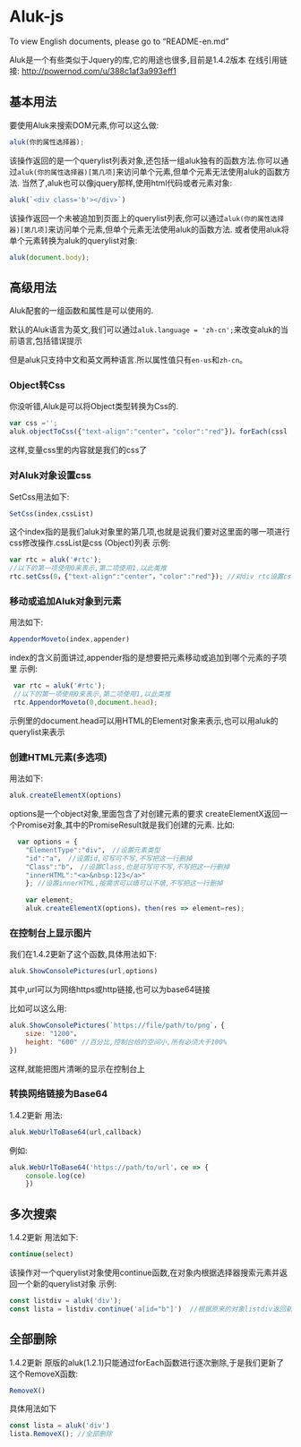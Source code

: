 # Aluk-js
To view English documents, please go to “README-en.md”


Aluk是一个有些类似于Jquery的库,它的用途也很多,目前是1.4.2版本
在线引用链接:
<http://powernod.com/u/388c1af3a993eff1>
## 基本用法

要使用Aluk来搜索DOM元素,你可以这么做:
```javascript
aluk(你的属性选择器);
```
该操作返回的是一个querylist列表对象,还包括一组aluk独有的函数方法.你可以通过`aluk(你的属性选择器)[第几项]`来访问单个元素,但单个元素无法使用aluk的函数方法.
当然了,aluk也可以像jquery那样,使用html代码或者元素对象:
```javascript
aluk(`<div class='b'></div>`)
```
该操作返回一个未被追加到页面上的querylist列表,你可以通过`aluk(你的属性选择器)[第几项]`来访问单个元素,但单个元素无法使用aluk的函数方法.
或者使用aluk将单个元素转换为aluk的querylist对象:
```javascript
aluk(document.body);
```

## 高级用法

Aluk配套的一组函数和属性是可以使用的.

默认的Aluk语言为英文,我们可以通过`aluk.language = 'zh-cn';`来改变aluk的当前语言,包括错误提示

但是aluk只支持中文和英文两种语言.所以属性值只有`en-us`和`zh-cn`。

 ### Object转Css
你没听错,Aluk是可以将Object类型转换为Css的.
```javascript
var css ='';
aluk.objectToCss({"text-align":"center"，"color":"red"})。forEach(cssl => {css+=cssl;})
```
这样,变量css里的内容就是我们的css了

 ### 对Aluk对象设置css
SetCss用法如下:
```javascript
SetCss(index,cssList)
```
这个index指的是我们aluk对象里的第几项,也就是说我们要对这里面的哪一项进行css修改操作.cssList是css (Object)列表
示例:
```javascript
var rtc = aluk('#rtc');
//以下的第一项使用0来表示,第二项使用1,以此类推
rtc.setCss(0，{"text-align":"center"，"color":"red"}); //对div rtc设置css属性,该操作会返回css的行数.
```
 ### 移动或追加Aluk对象到元素
 用法如下:
 ```javascript
 AppendorMoveto(index,appender)
 ```
 index的含义前面讲过,appender指的是想要把元素移动或追加到哪个元素的子项里
 示例:
 ```javascript
  var rtc = aluk('#rtc');
  //以下的第一项使用0来表示,第二项使用1,以此类推
  rtc.AppendorMoveto(0,document.head);
```
示例里的document.head可以用HTML的Element对象来表示,也可以用aluk的querylist来表示

### 创建HTML元素(多选项)
用法如下:
```javascript
aluk.createElementX(options)
```
options是一个object对象,里面包含了对创建元素的要求
createElementX返回一个Promise对象,其中的PromiseResult就是我们创建的元素.
比如:
```javascript
  var options = {
    "ElementType":"div"， //设置元素类型
    "id":"a"， //设置id,可写可不写,不写把这一行删掉
    "Class":"b"， //设置Class,也是可写可不写,不写把这一行删掉
    "innerHTML":"<a>&nbsp:123</a>"
    }; //设置innerHTML,按需求可以填可以不填,不写把这一行删掉
    
    var element;
    aluk.createElementX(options)。then(res => element=res);
```

### 在控制台上显示图片
我们在1.4.2更新了这个函数,具体用法如下:
```javascript
aluk.ShowConsolePictures(url,options)
```
其中,url可以为网络https或http链接,也可以为base64链接

比如可以这么用:
```javascript
aluk.ShowConsolePictures(`https://file/path/to/png`，{
    size: "1200"，
    height: "600" //百分比,控制台给的空间小,所有必须大于100%
})
```
这样,就能把图片清晰的显示在控制台上

### 转换网络链接为Base64
1.4.2更新
用法:
```javascript
aluk.WebUrlToBase64(url,callback)
```
例如:
```javascript
aluk.WebUrlToBase64('https://path/to/url'，ce => {
	console.log(ce)
	})
```

## 多次搜索
1.4.2更新
用法如下:
```javascript
continue(select)
```
该操作对一个querylist对象使用continue函数,在对象内根据选择器搜索元素并返回一个新的querylist对象
示例:
```javascript
const listdiv = aluk('div');
const lista = listdiv.continue('a[id="b"]')  //根据原来的对象listdiv返回新的querylist对象lista
```

## 全部删除
1.4.2更新
原版的aluk(1.2.1)只能通过forEach函数进行逐次删除,于是我们更新了这个RemoveX函数:
```javascript
RemoveX()
```
具体用法如下
```javascript
const lista = aluk('div')
lista.RemoveX(); //全部删除
```
